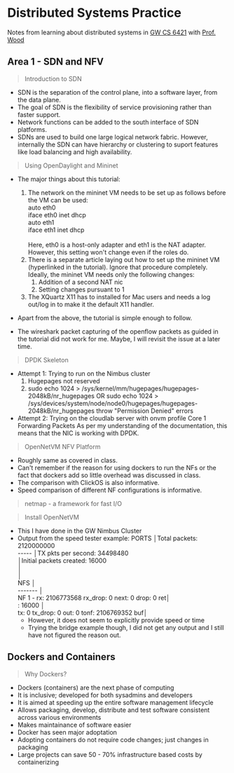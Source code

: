# Distributed Systems Practice
Notes from learning about distributed systems in [GW CS 6421](https://gwdistsys18.github.io/) with [Prof. Wood](https://faculty.cs.gwu.edu/timwood/)

## Area 1 - SDN and NFV
> Introduction to SDN
  - SDN is the separation of the control plane, into a software layer, from the data plane.
  - The goal of SDN is the flexibility of service provisioning rather than faster support.
  - Network functions can be added to the south interface of SDN platforms.
  - SDNs are used to build one large logical network fabric. However, internally the SDN can have hierarchy or clustering to suport features like load balancing and high availability.
  
> Using OpenDaylight and Mininet
  - The major things about this tutorial:
    1. The network on the mininet VM needs to be set up as follows before the VM can be used:<br>
        auto eth0<br>
        iface eth0 inet dhcp<br>
        auto eth1<br>
        iface eth1 inet dhcp<br>
        <br>
        Here, eth0 is a host-only adapter and eth1 is the NAT adapter. However, this setting won't change even if the roles do.
    2. There is a separate article laying out how to set up the mininet VM (hyperlinked in the tutorial). Ignore that procedure completely. Ideally, the mininet VM needs only the following changes:
        1. Addition of a second NAT nic
        2. Setting changes pursuant to 1
    3. The XQuartz X11 has to installed for Mac users and needs a log out/log in to make it the default X11 handler.
    
  - Apart from the above, the tutorial is simple enough to follow.
  - The wireshark packet capturing of the openflow packets as guided in the tutorial did not work for me. Maybe, I will revisit the issue at a later time.
  
> DPDK Skeleton
  - Attempt 1: Trying to run on the Nimbus cluster
    1. Hugepages not reserved
    2. sudo echo 1024 > /sys/kernel/mm/hugepages/hugepages-2048kB/nr_hugepages
      OR
       sudo echo 1024 > /sys/devices/system/node/node0/hugepages/hugepages-2048kB/nr_hugepages
       throw "Permission Denied" errors
  - Attempt 2: Trying on the cloudlab server with onvm profile
        Core 1 Forwarding Packets
        As per my understanding of the documentation, this means that the NIC is working with DPDK.

> OpenNetVM NFV Platform
  - Roughly same as covered in class.
  - Can't remember if the reason for using dockers to run the NFs or the fact that dockers add so little overhead was discussed in class.
  - The comparison with ClickOS is also informative.
  - Speed comparison of different NF configurations is informative.

> netmap - a framework for fast I/O

> Install OpenNetVM
  - This I have done in the GW Nimbus Cluster
  - Output from the speed tester example:
PORTS                                                                        │Total packets: 2120000000                                                    
-----                                                                        │TX pkts per second:  34498480                                                
                                                                             │Initial packets created: 16000                                               
                                                                             │                                                                             
                                                                             │                                                                             
NFS                                                                          │                                                                             
-------                                                                      │                                                                             
NF  1 - rx: 2106773568 rx_drop:         0 next:         0 drop:         0 ret│                                                                             
:     16000                                                                  │                                                                             
        tx:         0 tx_drop:         0 out:          0 tonf: 2106769352 buf│                                                                             
    - However, it does not seem to explicitly provide speed or time
    - Trying the bridge example though, I did not get any output and I still have not figured the reason out.

## Dockers and Containers
> Why Dockers?
  - Dockers (containers) are the next phase of computing
  - It is inclusive; developed for both sysadmins and developers
  - It is aimed at speeding up the entire software management lifecycle
  - Allows packaging, develop, distribute and test software consistent across various environments
  - Makes maintainance of software easier
  - Docker has seen major adoptation
  - Adopting containers do not require code changes; just changes in packaging
  - Large projects can save 50 - 70% infrastructure based costs by containerizing
